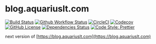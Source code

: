 # blog.aquariuslt.com

[![Build Status](https://travis-ci.org/aquariuslt/blog.svg?branch=next)](https://travis-ci.org/aquariuslt/blog)
[![Github Workflow Status](https://github.com/aquariuslt/blog/workflows/build/badge.svg)](https://github.com/aquariuslt/blog)
[![CircleCI](https://circleci.com/gh/aquariuslt/blog/tree/next.svg?style=svg)](https://circleci.com/gh/aquariuslt/blog/tree/next)
[![Codecov](https://codecov.io/gh/aquariuslt/blog/branch/next/graph/badge.svg)](https://codecov.io/gh/aquariuslt/blog)
[![GitHub License](https://img.shields.io/github/license/aquariuslt/blog.svg)](https://github.com/aquariuslt/blog/blob/next/LICENSE)
[![Dependencies Status](https://david-dm.org/aquariuslt/blog/status.svg)](https://david-dm.org/aquariuslt/blog)
[![Code Style: Prettier](https://img.shields.io/badge/code_style-prettier-ff69b4.svg)](https://github.com/prettier/prettier)


next version of [https://blog.aquariuslt.com](https://blog.aquariuslt.com)




